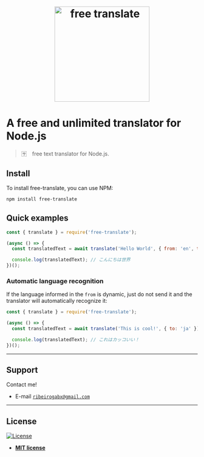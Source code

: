 <h1 align="center">
<img src="https://i.ibb.co/WysD55S/free-translate.png" alt="free translate" width="250"/>
</h1>


# A free and unlimited translator for Node.js

> 🈂️ ⠀free text translator for Node.js.

## **Install**

To install free-translate, you can use NPM:

```zsh
npm install free-translate
```

## **Quick examples**

```js
const { translate } = require('free-translate');

(async () => {
  const translatedText = await translate('Hello World', { from: 'en', to: 'ja' });

  console.log(translatedText); // こんにちは世界
})();
```

### **Automatic language recognition**

If the language informed in the `from` is dynamic, just do not send it and the translator will automatically recognize it:

```js
const { translate } = require('free-translate');

(async () => {
  const translatedText = await translate('This is cool!', { to: 'ja' });

  console.log(translatedText); // これはカッコいい！
})();
```


---

## Support

Contact me!

- E-mail <a href="mailto:ribeirogabx@gmail.com" target="_blank">`ribeirogabx@gmail.com`</a>

---

## License

[![License](http://img.shields.io/:license-mit-blue.svg?style=flat-square)](http://badges.mit-license.org)

- **[MIT license](http://opensource.org/licenses/mit-license.php)**
